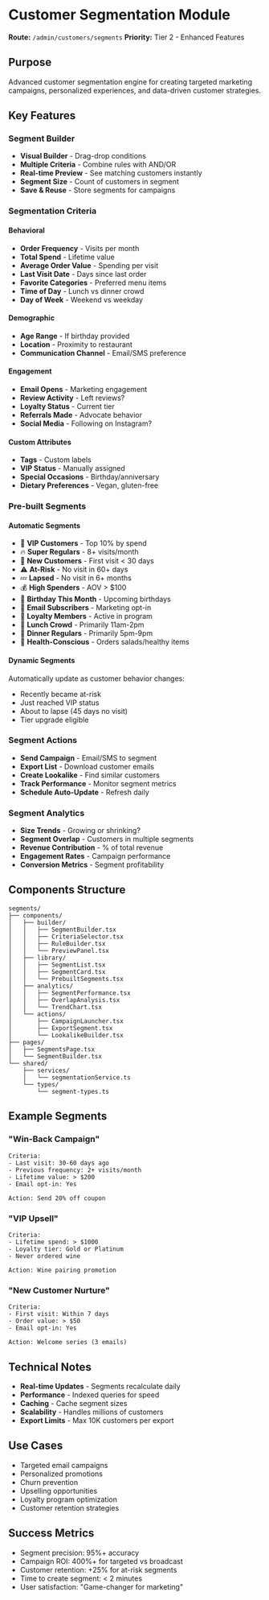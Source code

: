 # Customer Segmentation Module

**Route:** `/admin/customers/segments`
**Priority:** Tier 2 - Enhanced Features

## Purpose
Advanced customer segmentation engine for creating targeted marketing campaigns, personalized experiences, and data-driven customer strategies.

## Key Features

### Segment Builder
- **Visual Builder** - Drag-drop conditions
- **Multiple Criteria** - Combine rules with AND/OR
- **Real-time Preview** - See matching customers instantly
- **Segment Size** - Count of customers in segment
- **Save & Reuse** - Store segments for campaigns

### Segmentation Criteria

#### Behavioral
- **Order Frequency** - Visits per month
- **Total Spend** - Lifetime value
- **Average Order Value** - Spending per visit
- **Last Visit Date** - Days since last order
- **Favorite Categories** - Preferred menu items
- **Time of Day** - Lunch vs dinner crowd
- **Day of Week** - Weekend vs weekday

#### Demographic
- **Age Range** - If birthday provided
- **Location** - Proximity to restaurant
- **Communication Channel** - Email/SMS preference

#### Engagement
- **Email Opens** - Marketing engagement
- **Review Activity** - Left reviews?
- **Loyalty Status** - Current tier
- **Referrals Made** - Advocate behavior
- **Social Media** - Following on Instagram?

#### Custom Attributes
- **Tags** - Custom labels
- **VIP Status** - Manually assigned
- **Special Occasions** - Birthday/anniversary
- **Dietary Preferences** - Vegan, gluten-free

### Pre-built Segments

#### Automatic Segments
- 🌟 **VIP Customers** - Top 10% by spend
- 🔥 **Super Regulars** - 8+ visits/month
- 👋 **New Customers** - First visit < 30 days
- ⚠️ **At-Risk** - No visit in 60+ days
- 💤 **Lapsed** - No visit in 6+ months
- 💰 **High Spenders** - AOV > $100
- 🎂 **Birthday This Month** - Upcoming birthdays
- 📧 **Email Subscribers** - Marketing opt-in
- 🎁 **Loyalty Members** - Active in program
- 🌮 **Lunch Crowd** - Primarily 11am-2pm
- 🍷 **Dinner Regulars** - Primarily 5pm-9pm
- 🥗 **Health-Conscious** - Orders salads/healthy items

#### Dynamic Segments
Automatically update as customer behavior changes:
- Recently became at-risk
- Just reached VIP status
- About to lapse (45 days no visit)
- Tier upgrade eligible

### Segment Actions
- **Send Campaign** - Email/SMS to segment
- **Export List** - Download customer emails
- **Create Lookalike** - Find similar customers
- **Track Performance** - Monitor segment metrics
- **Schedule Auto-Update** - Refresh daily

### Segment Analytics
- **Size Trends** - Growing or shrinking?
- **Segment Overlap** - Customers in multiple segments
- **Revenue Contribution** - % of total revenue
- **Engagement Rates** - Campaign performance
- **Conversion Metrics** - Segment profitability

## Components Structure
```
segments/
├── components/
│   ├── builder/
│   │   ├── SegmentBuilder.tsx
│   │   ├── CriteriaSelector.tsx
│   │   ├── RuleBuilder.tsx
│   │   └── PreviewPanel.tsx
│   ├── library/
│   │   ├── SegmentList.tsx
│   │   ├── SegmentCard.tsx
│   │   └── PrebuiltSegments.tsx
│   ├── analytics/
│   │   ├── SegmentPerformance.tsx
│   │   ├── OverlapAnalysis.tsx
│   │   └── TrendChart.tsx
│   └── actions/
│       ├── CampaignLauncher.tsx
│       ├── ExportSegment.tsx
│       └── LookalikeBuilder.tsx
├── pages/
│   ├── SegmentsPage.tsx
│   └── SegmentBuilder.tsx
└── shared/
    ├── services/
    │   └── segmentationService.ts
    └── types/
        └── segment-types.ts
```

## Example Segments

### "Win-Back Campaign"
```
Criteria:
- Last visit: 30-60 days ago
- Previous frequency: 2+ visits/month
- Lifetime value: > $200
- Email opt-in: Yes

Action: Send 20% off coupon
```

### "VIP Upsell"
```
Criteria:
- Lifetime spend: > $1000
- Loyalty tier: Gold or Platinum
- Never ordered wine

Action: Wine pairing promotion
```

### "New Customer Nurture"
```
Criteria:
- First visit: Within 7 days
- Order value: > $50
- Email opt-in: Yes

Action: Welcome series (3 emails)
```

## Technical Notes
- **Real-time Updates** - Segments recalculate daily
- **Performance** - Indexed queries for speed
- **Caching** - Cache segment sizes
- **Scalability** - Handles millions of customers
- **Export Limits** - Max 10K customers per export

## Use Cases
- Targeted email campaigns
- Personalized promotions
- Churn prevention
- Upselling opportunities
- Loyalty program optimization
- Customer retention strategies

## Success Metrics
- Segment precision: 95%+ accuracy
- Campaign ROI: 400%+ for targeted vs broadcast
- Customer retention: +25% for at-risk segments
- Time to create segment: < 2 minutes
- User satisfaction: "Game-changer for marketing"

